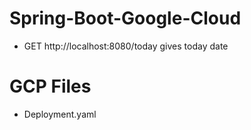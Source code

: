 # Spring-Boot-Google-Cloud

* GET http://localhost:8080/today gives today date

# GCP Files
* Deployment.yaml


